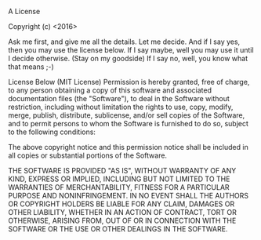 A License

Copyright (c) <2016> <The writer of this file KKF>

Ask me first, and give me all the details.
Let me decide.
And if I say yes, then you may use the license below.
If I say maybe, well you may use it until I decide otherwise. (Stay on my goodside)
If I say no, well, you know what that means ;-)



License Below (MIT License)
Permission is hereby granted, free of charge, to any person obtaining a 
copy of this software and associated documentation files (the "Software"), 
to deal in the Software without restriction, including without limitation 
the rights to use, copy, modify, merge, publish, distribute, sublicense, 
and/or sell copies of the Software, and to permit persons to whom the Software is 
furnished to do so, subject to the following conditions:

The above copyright notice and this permission notice shall be included in all 
copies or substantial portions of the Software.

THE SOFTWARE IS PROVIDED "AS IS", WITHOUT WARRANTY OF ANY KIND, 
EXPRESS OR IMPLIED, INCLUDING BUT NOT LIMITED TO THE WARRANTIES OF MERCHANTABILITY, 
FITNESS FOR A PARTICULAR PURPOSE AND NONINFRINGEMENT. 
IN NO EVENT SHALL THE AUTHORS OR COPYRIGHT HOLDERS BE LIABLE FOR ANY CLAIM, 
DAMAGES OR OTHER LIABILITY, WHETHER IN AN ACTION OF CONTRACT, TORT OR OTHERWISE, 
ARISING FROM, OUT OF OR IN CONNECTION WITH THE SOFTWARE OR THE USE OR OTHER 
DEALINGS IN THE SOFTWARE.


